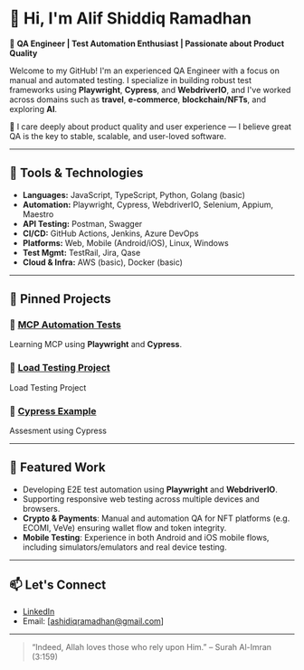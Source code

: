 # 👋 Hi, I'm Alif Shiddiq Ramadhan

🎯 **QA Engineer | Test Automation Enthusiast | Passionate about Product Quality**

Welcome to my GitHub! I'm an experienced QA Engineer with a focus on manual and automated testing. I specialize in building robust test frameworks using **Playwright**, **Cypress**, and **WebdriverIO**, and I've worked across domains such as **travel**, **e-commerce**, **blockchain/NFTs**, and exploring **AI**.

💬 I care deeply about product quality and user experience — I believe great QA is the key to stable, scalable, and user-loved software.

---

## 🔧 Tools & Technologies

- **Languages:** JavaScript, TypeScript, Python, Golang (basic)
- **Automation:** Playwright, Cypress, WebdriverIO, Selenium, Appium, Maestro
- **API Testing:** Postman, Swagger
- **CI/CD:** GitHub Actions, Jenkins, Azure DevOps
- **Platforms:** Web, Mobile (Android/iOS), Linux, Windows
- **Test Mgmt:** TestRail, Jira, Qase
- **Cloud & Infra:** AWS (basic), Docker (basic)

---

## 📌 Pinned Projects

### 🔹 [MCP Automation Tests](https://github.com/Lindvia/MCP)
Learning MCP using **Playwright** and **Cypress**.

### 🔹 [Load Testing Project](https://github.com/Lindvia/LoadTestingProject)
Load Testing Project 

### 🔹 [Cypress Example](https://github.com/Lindvia/Cypress-La-Coco-Exchange)
Assesment using Cypress

---

## 🌟 Featured Work

-  Developing E2E test automation using **Playwright** and **WebdriverIO**.
-  Supporting responsive web testing across multiple devices and browsers.
-  **Crypto & Payments**: Manual and automation QA for NFT platforms (e.g. ECOMI, VeVe) ensuring wallet flow and token integrity.
-  **Mobile Testing**: Experience in both Android and iOS mobile flows, including simulators/emulators and real device testing.

---

## 📫 Let's Connect

-  [LinkedIn](https://www.linkedin.com/in/alif-shiddiq)
- Email: [ashidiqramadhan@gmail.com]

---

> “Indeed, Allah loves those who rely upon Him.” – Surah Al-Imran (3:159)

